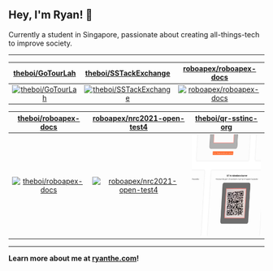 ## Hey, I'm Ryan! 👋

Currently a student in Singapore, passionate about creating all-things-tech to improve society.

---

| [theboi/GoTourLah](https://github.com/theboi/GoTourLah) | [theboi/SSTackExchange](https://github.com/theboi/SSTackExchange) | [roboapex/roboapex-docs](https://github.com/roboapex/roboapex-docs) |
| :-: | :-: | :-: |
| <a href="https://github.com/theboi/GoTourLah"><img src="https://github.com/theboi/GoTourLah/raw/main/DISPLAY.jpg" alt="theboi/GoTourLah" title="theboi/GoTourLah" width="200" height="200"></a> | <a href="https://github.com/theboi/SSTackExchange"><img src="https://github.com/theboi/theboi/raw/main/DISPLAY.jpg" alt="theboi/SSTackExchange" title="theboi/SSTackExchange" width="200" height="200"></a> | <a href="https://github.com/roboapex/roboapex-docs"><img src="https://github.com/theboi/theboi/raw/main/DISPLAY.jpg" alt="roboapex/roboapex-docs" title="roboapex/roboapex-docs" width="200" height="200"></a> |

| [theboi/roboapex-docs](https://github.com/theboi/roboapex-docs) | [roboapex/nrc2021-open-test4](https://github.com/roboapex/nrc2021-open-test4) | [theboi/qr-sstinc-org](https://github.com/theboi/qr-sstinc-org) |
| :-: | :-: | :-: |
| <a href="https://github.com/theboi/roboapex-docs"><img src="https://github.com/theboi/theboi/raw/main/DISPLAY.jpg" alt="theboi/roboapex-docs" title="theboi/roboapex-docs" width="200" height="200"></a> | <a href="https://github.com/roboapex/nrc2021-open-test4"><img src="https://github.com/theboi/theboi/raw/main/DISPLAY.jpg" alt="roboapex/nrc2021-open-test4" title="roboapex/nrc2021-open-test4" width="200" height="200"></a> | <a href="https://github.com/theboi/qr-sstinc-org"><img src="https://github.com/theboi/qr-sstinc-org/raw/main/DISPLAY.jpg" alt="theboi/qr-sstinc-org" title="theboi/qr-sstinc-org" width="200" height="200"></a> |



---

**Learn more about me at [ryanthe.com](https://www.ryanthe.com)!**